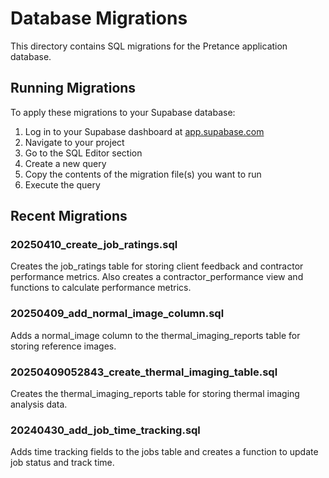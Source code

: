 # Database Migrations

This directory contains SQL migrations for the Pretance application database.

## Running Migrations

To apply these migrations to your Supabase database:

1. Log in to your Supabase dashboard at [app.supabase.com](https://app.supabase.com)
2. Navigate to your project
3. Go to the SQL Editor section
4. Create a new query
5. Copy the contents of the migration file(s) you want to run
6. Execute the query

## Recent Migrations

### 20250410_create_job_ratings.sql
Creates the job_ratings table for storing client feedback and contractor performance metrics. Also creates a contractor_performance view and functions to calculate performance metrics.

### 20250409_add_normal_image_column.sql
Adds a normal_image column to the thermal_imaging_reports table for storing reference images.

### 20250409052843_create_thermal_imaging_table.sql
Creates the thermal_imaging_reports table for storing thermal imaging analysis data.

### 20240430_add_job_time_tracking.sql
Adds time tracking fields to the jobs table and creates a function to update job status and track time. 